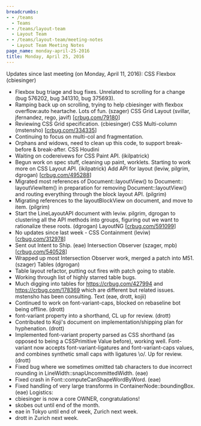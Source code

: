 ```yaml
---
breadcrumbs:
- - /teams
  - Teams
- - /teams/layout-team
  - Layout Team
- - /teams/layout-team/meeting-notes
  - Layout Team Meeting Notes
page_name: monday-april-25-2016
title: Monday, April 25, 2016
---
```


Updates since last meeting (on Monday, April 11, 2016):
CSS Flexbox (cbiesinger)
- Flexbox bug triage and bug fixes. Unrelated to scrolling for a change
(bug 576202, bug 341310, bug 375693).
- Ramping back up on scrolling, trying to help cbiesinger with flexbox
overflow:auto heartache. Lots of fun. (szager)
CSS Grid Layout (svillar, jfernandez, rego, javif)
\[[crbug.com/79180](http://crbug.com/79180)\]
- Reviewing CSS Grid specification. (cbiesinger)
CSS Multi-column (mstensho) \[[crbug.com/334335](http://crbug.com/334335)\]
- Continuing to focus on multi-col and fragmentation.
- Orphans and widows, need to clean up this code, to support
break-before & break-after.
CSS Houdini
- Waiting on codereivews for CSS Paint API. (ikilpatrick)
- Begun work on spec stuff, cleaning up paint, worklets. Starting to
work more on CSS Layout API. (ikilpatrick)
Add API for layout (leviw, pilgrim, dgrogan)
\[[crbug.com/495288](http://crbug.com/495288)\]
- Migrated most references of Document::layoutView() to Document::
layoutViewItem() in preparation for removing Document::layoutView()
and routing everything through the block layout API. (pilgrim)
- Migrating references to the layoutBlockView on document, and move to
item. (pilgrim)
- Start the LineLayoutAPI document with leviw. pilgrim, dgrogan to
clustering all the API methods into groups, figuring out we want
to rationalize these roots. (dgrogan)
LayoutNG \[[crbug.com/591099](http://crbug.com/591099)\]
- No updates since last week -
CSS Containment (leviw) \[[crbug.com/312978](http://crbug.com/312978)\]
- Sent out Intent to Ship. (eae)
Intersection Observer (szager, mpb)
\[[crbug.com/540528](http://crbug.com/540528)\]
- Wrapped up most Intersection Observer work, merged a patch into
M51. (szager)
Tables (dgrogan)
- Table layout refactor, putting out fires with patch going to stable.
- Working through list of highly starred table bugs.
- Much digging into tables for <https://crbug.com/427994> and
<https://crbug.com/178369> which are different but related issues.
mstensho has been consulting.
Text (eae, drott, kojii)
- Continued to work on font-variant-caps, blocked on rebaseline bot
being offline. (drott)
- font-variant property into a shorthand, CL up for review. (drott)
- Contributed to Koji's document on implementation/shipping plan for
hyphenation. (drott)
- Implemented font-variant property parsed as CSS shorthand (as opposed
to being a CSSPrimitive Value before), working well. Font-variant now
accepts font-variant-ligatures and font-variant-caps values, and
combines synthetic small caps with ligatures \\o/. Up for review.
(drott)
- Fixed bug where we sometimes omitted tab characters to due incorrect
rounding in LineWidth::snapUncommittedWidth. (eae)
- Fixed crash in Font::computeCanShapeWordByWord. (eae)
- Fixed handling of very large transforms in ContainerNode::boundingBox.
(eae)
Logistics:
- cbiesinger is now a core OWNER, congratulations!
- skobes out until end of the month.
- eae in Tokyo until end of week, Zurich next week.
- drott in Zurich next week.